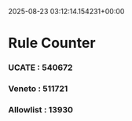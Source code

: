 2025-08-23 03:12:14.154231+00:00
# Rule Counter 
 ### UCATE : 540672

 ### Veneto : 511721

 ### Allowlist : 13930